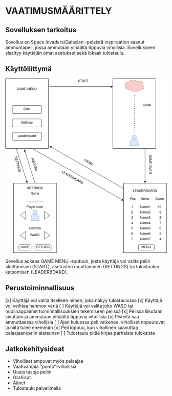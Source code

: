 # VAATIMUSMÄÄRITTELY

## Sovelluksen tarkoitus

Sovellus on Space Invaders/Galaxian -peleistä inspiraation saanut ammuntapeli, jossa ammutaan ylhäältä tippuvia vihollisia. Sovellukseen sisältyy käyttäjän omat asetukset sekä lokaali tulostaulu.

## Käyttöliittymä

<img src="https://raw.githubusercontent.com/Miejo/ot-harjoitustyo/master/dokumentaatio/kuvat/ui.png" width="600">

Sovellus aukeaa GAME MENU -ruutuun, josta käyttäjä voi valita pelin aloittamisen (START), asetusten muuttaminen (SETTINGS) tai tulostaulun katsomisen (LEADERBOARD).

## Perustoiminnallisuus

[x] Käyttäjä voi valita itselleen nimen, joka näkyy tulostaulussa
[x] Käyttäjä voi vaihtaa hahmon väriä
[ ] Käyttäjä voi valita joko WASD tai nuolinäppäimet toiminnallisuuksien tekemiseen pelissä
[x] Pelissä liikutaan sivuttain ja ammutaan ylhäältä tippuvia vihollisia
[x] Pisteitä saa ammuttaessa vihollisia
[ ] Ajan kuluessa peli vaikenee, viholliset nopeutuvat ja niitä tulee enemmän
[x] Peli loppuu, kun vihollinen saavuttaa pelaajaan/pelin alareunan
[ ] Tulostaulu pitää kirjaa parhaista tuloksista

## Jatkokehitysideat

- Viholliset ampuvat myös pelaajaa
- Vaativampia "pomo"-vihollisia
- Uusia tasoja peliin
- Grafiikat
- Äänet
- Tulostaulu palvelimella
